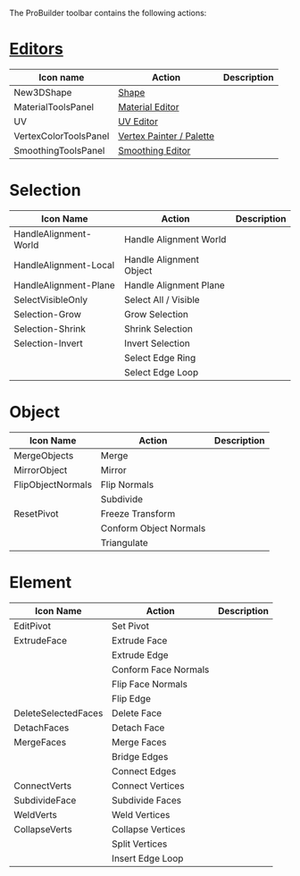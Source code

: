 The ProBuilder toolbar contains the following actions:

# [Editors](editors.md)

| Icon name             | Action                                        | Description          |  
| -                     | -                                             | -                    |  
| New3DShape            | [Shape](editors.md#shape)                     |                      |  
| MaterialToolsPanel    | [Material Editor](editors.md#material_editor) |                      |  
| UV                    | [UV Editor](editors.md#uv_editor)             |                      |  
| VertexColorToolsPanel | [Vertex Painter / Palette](editors.md#colors) |                      |  
| SmoothingToolsPanel   | [Smoothing Editor](editors.md#smoothing)      |                      |  

# Selection

| Icon Name             | Action                                        | Description          |  
| -                     | -                                             | -                    |  
| HandleAlignment-World | Handle Alignment World                        |                      |  
| HandleAlignment-Local | Handle Alignment Object                       |                      |  
| HandleAlignment-Plane | Handle Alignment Plane                        |                      |  
| SelectVisibleOnly     | Select All / Visible                          | 					   |  
| Selection-Grow        | Grow Selection                                |                      |  
| Selection-Shrink      | Shrink Selection                              |                      |  
| Selection-Invert      | Invert Selection                              |                      |  
|                       | Select Edge Ring                              |                      |  
|                       | Select Edge Loop                              |                      |  

# Object

| Icon Name             | Action                                        | Description          |  
| -                     | -                                             | -                    |  
| MergeObjects          | Merge                                         |                      |  
| MirrorObject          | Mirror                                        |                      |  
| FlipObjectNormals     | Flip Normals                                  |                      |  
|                       | Subdivide                                     |                      |  
| ResetPivot            | Freeze Transform                              |                      |  
|                       | Conform Object Normals                        |                      |  
|                       | Triangulate                                   |                      |  

# Element

| Icon Name             | Action                                        | Description          |  
| -                     | -                                             | -                    |  
| EditPivot             | Set Pivot                                     |                      |  
| ExtrudeFace           | Extrude Face                                  |                      |  
|                       | Extrude Edge                                  |                      |  
|                       | Conform Face Normals                          |                      |  
|                       | Flip Face Normals                             |                      |  
|                       | Flip Edge                                     |                      |  
| DeleteSelectedFaces   | Delete Face                                   |                      |  
| DetachFaces           | Detach Face                                   |                      |  
| MergeFaces            | Merge Faces                                   |                      |  
|                       | Bridge Edges                                  |                      |  
|                       | Connect Edges                                 |                      |  
| ConnectVerts          | Connect Vertices                              |                      |  
| SubdivideFace         | Subdivide Faces                               |                      |  
| WeldVerts             | Weld Vertices                                 |                      |  
| CollapseVerts         | Collapse Vertices                             |                      |  
|                       | Split Vertices                                |                      |  
|                       | Insert Edge Loop                              |                      |  
